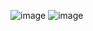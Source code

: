 ![image](https://github.com/Jiyarathore/Leetcode/assets/96529109/95d4a11a-537b-4c36-ab0e-f073f083c19c)
​![image](https://github.com/Jiyarathore/Leetcode/assets/96529109/d87df6b0-1577-47c3-abd5-1dbd87c710eb)
